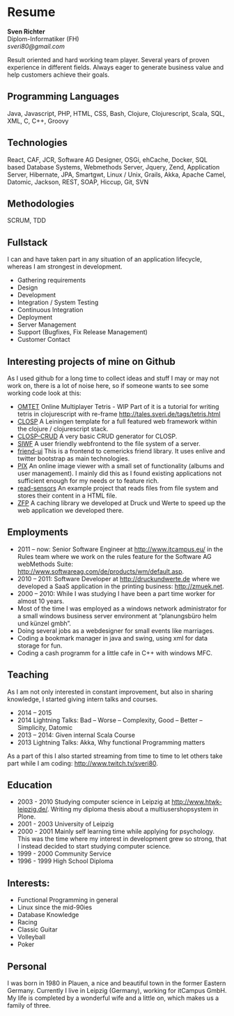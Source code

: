 # Resume

**Sven Richter**  
Diplom-Informatiker (FH)  
_sveri80@gmail.com_  

Result oriented and hard working team player. Several years of proven experience in different fields.
Always eager to generate business value and help customers achieve their goals.

## Programming Languages

Java, Javascript, PHP, HTML, CSS, Bash, Clojure, Clojurescript, Scala, SQL, XML, C, C++, Groovy

## Technologies

React, CAF, JCR, Software AG Designer, OSGi, ehCache, Docker, SQL based Database Systems, Webmethods Server,
Jquery, Zend, Application Server, Hibernate, JPA, Smartgwt, Linux / Unix, Grails, Akka,
Apache Camel, Datomic, Jackson, REST, SOAP, Hiccup, Git, SVN

## Methodologies

SCRUM, TDD

## Fullstack

I can and have taken part in any situation of an application lifecycle, whereas I am strongest in development.

* Gathering requirements
* Design
* Development
* Integration / System Testing
* Continuous Integration
* Deployment
* Server Management
* Support (Bugfixes, Fix Release Management)
* Customer Contact


## Interesting projects of mine on Github

As I used github for a long time to collect ideas and stuff I may or may not work on, there is a lot of noise here,
so if someone wants to see some working code look at this:

* [OMTET](https://github.com/sveri/omtet) Online Multiplayer Tetris - WIP
Part of it is a tutorial for writing tetris in clojurescript with re-frame <http://tales.sveri.de/tags/tetris.html>
* [CLOSP](https://github.com/sveri/closp) A Leiningen template for a full featured web framework within the
clojure / clojurescript stack.
* [CLOSP-CRUD](https://github.com/sveri/closp-crud) A very basic CRUD generator for CLOSP.
* [SIWF](https://github.com/sveri/siwf) A user friendly webfrontend to the file system of a server.
* [friend-ui](https://github.com/sveri/friend-ui) This is a frontend to cemericks friend library.
It uses enlive and twitter bootstrap as main technologies.
* [PIX](https://github.com/sveri/webpics_grails) An online image viewer with a small set of functionality
(albums and user management). I mainly did this as I found existing applications not sufficient enough for my
needs or to feature rich.
* [read-sensors](https://github.com/sveri/read-sensors) An example project that reads files from file system and
stores their content in a HTML file.
* [ZFP](https://github.com/sveri/ZFP) A caching library we developed at Druck und Werte to speed up the web
application we developed there.

## Employments

* 2011 – now: Senior Software Engineer at <http://www.itcampus.eu/> in the Rules team where we work on the rules
feature for the Software AG webMethods Suite: <http://www.softwareag.com/de/products/wm/default.asp>.
* 2010 – 2011: Software Developer at <http://druckundwerte.de> where we developed a SaaS application
in the printing business: <http://zmuek.net>.
* 2000 – 2010: While I was studying I have been a part time worker for almost 10 years.
 * Most of the time I was employed as a windows network administrator for a small windows business server
 environment at “planungsbüro helm und künzel gmbh”.
 * Doing several jobs as a webdesigner for small events like marriages.
 * Coding a bookmark manager in java and swing, using xml for data storage for fun.
 * Coding a cash programm for a little cafe in C++ with windows MFC.

## Teaching

As I am not only interested in constant improvement, but also in sharing knowledge, I started giving intern talks
and courses.

* 2014 – 2015
* 2014 Lightning Talks: Bad – Worse – Complexity, Good – Better – Simplicity, Datomic
* 2013 – 2014: Given internal Scala Course
* 2013 Lightning Talks: Akka, Why functional Programming matters

As a part of this I also started streaming from time to time to let others take part while I am coding:
<http://www.twitch.tv/sveri80>.


## Education

* 2003 - 2010 Studying computer science in Leipzig at <http://www.htwk-leipzig.de/>. Writing my diploma thesis
about a multiusershopsystem in Plone.
* 2001 - 2003 University of Leipzig
* 2000 - 2001 Mainly self learning time while applying for psychology. This was the time where my interest in
development grew so strong, that I instead decided to start studying computer science.
* 1999 - 2000 Community Service
* 1996 - 1999 High School Diploma



## Interests:

* Functional Programming in general
* Linux since the mid-90ies
* Database Knowledge
* Racing
* Classic Guitar
* Volleyball
* Poker


## Personal

I was born in 1980 in Plauen, a nice and beautiful town in the former Eastern Germany.
Currently I live in Leipzig (Germany), working for itCampus GmbH.
My life is completed by a wonderful wife and a little on, which makes us a family of three.
